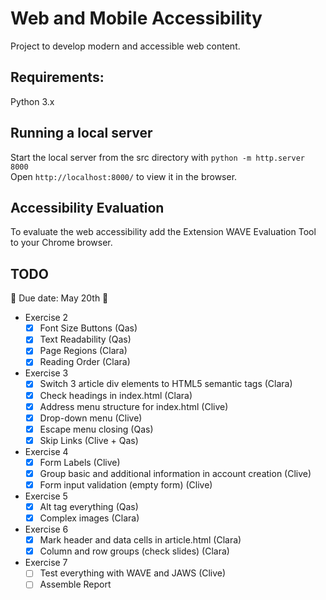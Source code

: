 # Web and Mobile Accessibility

Project to develop modern and accessible web content.

## Requirements:

Python 3.x

## Running a local server 

Start the local server from the src directory with `python -m http.server 8000`  
Open `http://localhost:8000/` to view it in the browser.


## Accessibility Evaluation

To evaluate the web accessibility add the Extension WAVE Evaluation Tool to your Chrome browser.

## TODO 
📅 Due date: May 20th 📅  

- Exercise 2 
    - [x] Font Size Buttons  (Qas) 
    - [x] Text Readability   (Qas) 
    - [x] Page Regions       (Clara)
    - [x] Reading Order      (Clara)
- Exercise 3 
    - [x] Switch 3 article div elements to HTML5 semantic tags (Clara)
    - [x] Check headings in index.html (Clara)
    - [x] Address menu structure for index.html (Clive)
    - [x] Drop-down menu (Clive)
    - [x] Escape menu closing (Qas) 
    - [x] Skip Links (Clive + Qas) 
- Exercise 4
    - [x] Form Labels (Clive)
    - [x] Group basic and additional information in account creation (Clive)
    - [x] Form input validation (empty form) (Clive)
- Exercise 5
    - [x] Alt tag everything (Qas)
    - [x] Complex images (Clara)
- Exercise 6 
    - [x] Mark header and data cells in article.html (Clara)
    - [x] Column and row groups (check slides) (Clara)
- Exercise 7
    - [ ] Test everything with WAVE and JAWS (Clive)
    - [ ] Assemble Report
